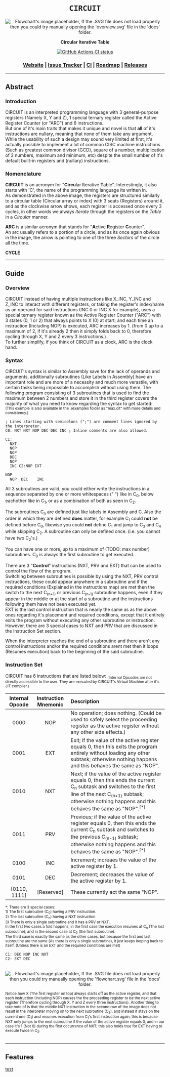 <div align="center">

  <h1><code>CIRCUIT</code></h1>

  <img 
    src="./overview.svg?raw=true&sanitize=true" 
    alt="Flowchart's image placeholder, If the .SVG file does not load properly then you could try manually opening the 'overview.svg' file in the 'docs' folder."
    title="Overview of the general structure of CIRCUIT"
  />

  <p>
    <strong>Circular Iterative Table</strong>
  </p>

  <p>
    <a href="https://github.com/Thraetaona/CIRCUIT/actions"><img alt="GitHub Actions CI status" src="https://github.com/Thraetaona/CIRCUIT/workflows/CIRCUIT/badge.svg"></a>
  </p>

  <h3>
    <a href="https://Thraetaona.github.io/CIRCUIT/">Website</a>
    <span> | </span>
    <a href="https://github.com/Thraetaona/CIRCUIT/issues">Issue Tracker</a>
    <span> | </span>
    <a href="https://github.com/Thraetaona/CIRCUIT/actions">CI</a>
    <span> | </span>
    <a href="https://github.com/Thraetaona/CIRCUIT/projects">Roadmap</a>
    <span> | </span>
    <a href="https://github.com/Thraetaona/CIRCUIT/releases">Releases</a>
  </h3>
  
</div>

***

## Abstract
### Introduction
CIRCUIT is an interpreted programming language with 3 general-purpose registers (Namely X, Y and Z), 1 special ternary register called the Active Register Counter (or "ARC") and 6 instructions.  \
But one of it's main traits that makes it unique and novel is that **all** of it's instructions are nullary, meaning that none of them take any argument.  While the usability of such a design may sound very limited at first, it's actually possible to implement a lot of common CISC machine instructions (Such as greatest common divisor (GCD), square of a number, multiplication of 2 numbers, maximum and minimum, etc) despite the small number of it's default built-in registers and (nullary) instructions.

### Nomenclature
**CIRCUIT** is an acronym for "**Circu**lar **I**terative **T**able".  Interestingly, it also starts with 'C', the name of the programming language its written in.\
As demonstrated in the above image, the registers are structured similarly to a circular table (Circular array or index) with 3 seats (Registers) around it, and as the clockwise arrow shows, each register is accessed once every 3 cycles, in other words we always *Iterate* through the registers on the *Table* in a *Circular* manner.

**ARC** is a similar acronym that stands for "**A**ctive **R**egister **C**ounter". \
An arc usually refers to a portion of a circle, and as its once again obvious in the image, the arrow is pointing to one of the three *Sectors* of the circle all the time.

**CYCLE** 

***

## Guide
### Overview
CIRCUIT instead of having multiple instructions like X_INC, Y_INC and Z_INC to interact with different registers, or taking the register's index/name as an operand for said instructions (INC 0 or INC X for example), uses a special ternary register known as the Active Register Counter ("ARC") with 3 states (0, 1 or 2) that always points to X (0) at start; and each time an instruction (Including NOP) is executed, ARC increases by 1. (from 0 up to a maximum of 2, if it's already 2 then it simply folds back to 0, therefore cycling through X, Y and Z every 3 instructions.) \
To further simplify, if you think of CIRCUIT as a clock, ARC is the clock hand.

### Syntax
CIRCUIT's syntax is similar to Assembly save for the lack of operands and arguments, additionally subroutines (Like Labels in Assembly) have an important role and are more of a necessity and much more verastile, with certain tasks being impossible to accomplish without using them.
The following program consisting of 3 subroutines that is used to find the maximum between 2 numbers and store it in the third register covers the majority of what you need to know regarding the syntax to get started: \
<sub>(This example is also available in the ./examples folder as "max.cit" with more details and consistency.)</sub>

```Assembly
; Lines starting with semicolons (";") are comment lines ignored by the interpreter.
C0: NXT NXT NOP DEC DEC INC ; Inline comments are also allowed.

C1: 
  NXT
  NOP
  NOP
  DEC
  NOP
  INC C2:NOP EXT

NOP
  NOP  DEC    INC
```

All 3 subroutines are valid, you could either write the instructions in a sequence separated by one or more whitespaces (" ") like in C<sub>0</sub>, below eachother like in C<sub>1</sub>, or as a combination of both as seen in C<sub>2</sub>.

The subroutines C<sub>n</sub> are defined just like labels in Assembly and C.  Also the order in which they are defined **does** matter, for example C<sub>1</sub> could **not** be defined before C<sub>0</sub>, likewise you could **not** define C<sub>1</sub> and jump to C<sub>3</sub> and C<sub>4</sub> while skipping C<sub>2</sub>.  A subroutine can only be defined once. (i.e. you cannot have two C<sub>2</sub>'s.)

You can have one or more, up to a maximum of (TODO: max number) subroutines.  C<sub>0</sub> is always the first subroutine to get executed.

There are 3 "**Control**" instructions (NXT, PRV and EXT) that can be used to control the flow of the program. \
Switching between subroutines is possible by using the NXT, PRV control instructions, these could appear anywhere in a subroutine and if the required conditions (Explained in the instructions map) are met then the switch to the next C<sub>(n+1)</sub> or previous C<sub>(n-1)</sub> subroutine happens, even if they appear in the middle or at the start of a subroutine and the instructions following them have not been executed yet. \
EXT is the last control instruction that is nearly the same as as the above ones regarding it's placement and required conditions, except that it entirely exits the program without executing any other subroutine or instruction. \
However, there are 3 special cases to NXT and PRV that are discussed in the Instruction Set section.

When the interpreter reaches the end of a subroutine and there aren't any control instructions and/or the required conditions arent met then it loops (Resumes execution) back to the beginning of the said subroutine.

### Instruction Set
CIRCUIT has 6 instructions that are listed below:
<sub>(Internal Opcodes are not directly accessible to the user.  They are executed by CIRCUIT's Virtual Machine after it's JIT compiler.)</sub>

| Internal Opcode | Instruction Mnemonic | Description |
| :---: | :---: | :--- |
| 0000 | NOP | No operation; does nothing. (Could be used to safely select the proceeding register as the active register without any other side effects.) |
| 0001 | EXT | Exit; if the value of the active register equals 0, then this exits the program entirely without loading any other subtask; otherwise nothing happens and this behaves the same as "NOP". |
| 0010 | NXT | Next; if the value of the active register equals 0, then this ends the current C<sub>n</sub> subtask and switches to the first line of the next C<sub>(n+1)</sub> subtask; otherwise nothing happens and this behaves the same as "NOP".<sup>[*]</sup> |
| 0011 | PRV | Previous; if the value of the active register equals 0, then this ends the current C<sub>n</sub> subtask and switches to the previous C<sub>(n-1)</sub> subtask; otherwise nothing happens and this behaves the same as "NOP".<sup>[*]</sup> |
| 0100 | INC | Increment; increaes the value of the active register by 1. |
| 0101 | DEC | Decrement; decreases the value of the active register by 1. |
| [0110, 1111] | [Reserved] | These currently act the same "NOP". |
<sub>
*: There are 3 special cases: <br />
1) The first subroutine (C<sub>0</sub>) having a PRV instruction.  <br />
2) The last subroutine (C<sub>n</sub>) having a NXT instruction.  <br />
3) There is only a single subroutine and it has a PRV or NXT.  <br />
In the first two cases a fold happens; in the first case the execution resumes at C<sub>n</sub> (The last subroutine), and in the second case at C<sub>0</sub> (the first subroutine).  <br />
The third case is exactly the same as the other cases, but because the first and last subroutine are the same (As there is only a single subroutine), it just keeps looping back to itself. (Unless there is an EXT and the required conditions are met)
</sub>

```Assembly
C1: DEC NOP INC NXT
C2: EXT DEC
```

<p align="center" text-align="center"> <br />
  <img 
    src="./flow.svg?raw=true&sanitize=true" 
    alt="Flowchart's image placeholder, If the .SVG file does not load properly then you could try manually opening the 'flowchart.svg' file in the 'docs' folder."
    title="A flowchart depicting the behaviour of a program with 2 subroutines and custom starting values"
  />
  <figcaption> <sub>
    Notice how X (The first register on top) always starts off as the active register, and that each instruction (Including NOP) causes the the proceeding register to be the next active register (Therefore cycling through X, Y and Z every three instructions).  Another thing to take note of is that the middle NXT instruction in the second row of the image does not result in the interpreter moving on to the next subroutine (C<sub>2</sub>), and instead it stays on the current one (C<sub>1</sub>) and resumes execution from C<sub>1</sub>'s first instruction again, this is because NXT only jumps to the next subroutine if the value of the active register equals 0, and in our case it's 1 (Not 0) during the first occurrence of NXT; this also holds true for EXT having to execute twice in C<sub>2</sub>.
  </sub> </figcaption>
<br /> </p>


***

## Features





[test](https://archive.org/31/items/2nd_written_29th_inoi/problems.pdf#page=3)
